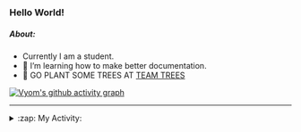 ### Hello World!

##### About:
- Currently I am a student.
- 🌱 I’m learning how to make better documentation.
- 🌱 GO PLANT SOME TREES AT [TEAM TREES](https://teamtrees.org/)

[![Vyom's github activity graph](https://activity-graph.herokuapp.com/graph?username=Vyvy-vi)](https://github.com/ashutosh00710/github-readme-activity-graph)

---
<details>
  <summary>:zap: My Activity:</summary>
  
<!--START_SECTION:waka-->
![Code Time](http://img.shields.io/badge/Code%20Time-844%20hrs%2021%20mins-blue)

**I'm a Night 🦉** 

```text
🌞 Morning    101 commits    ██░░░░░░░░░░░░░░░░░░░░░░░   9.91% 
🌆 Daytime    287 commits    ███████░░░░░░░░░░░░░░░░░░   28.16% 
🌃 Evening    325 commits    ████████░░░░░░░░░░░░░░░░░   31.89% 
🌙 Night      306 commits    ███████░░░░░░░░░░░░░░░░░░   30.03%

```
📅 **I'm Most Productive on Sunday** 

```text
Monday       137 commits    ███░░░░░░░░░░░░░░░░░░░░░░   13.44% 
Tuesday      136 commits    ███░░░░░░░░░░░░░░░░░░░░░░   13.35% 
Wednesday    158 commits    ████░░░░░░░░░░░░░░░░░░░░░   15.51% 
Thursday     140 commits    ███░░░░░░░░░░░░░░░░░░░░░░   13.74% 
Friday       127 commits    ███░░░░░░░░░░░░░░░░░░░░░░   12.46% 
Saturday     98 commits     ██░░░░░░░░░░░░░░░░░░░░░░░   9.62% 
Sunday       223 commits    █████░░░░░░░░░░░░░░░░░░░░   21.88%

```


📊 **This Week I Spent My Time On** 

```text
🔥 Editors: 
VS Code                  7 hrs 26 mins       █████████████████████████   100.0%

🐱‍💻 Projects: 
CSF                      4 hrs 57 mins       ██████████████░░░░░░░░░░░   57.01% 
praise                   3 hrs 6 mins        █████████░░░░░░░░░░░░░░░░   35.86% 
Unknown Project          32 mins             █░░░░░░░░░░░░░░░░░░░░░░░░   6.19% 
palantir                 4 mins              ░░░░░░░░░░░░░░░░░░░░░░░░░   0.95%

```


 Last Updated on 09/08/2022 16:04:31 UTC
<!--END_SECTION:waka-->
</details>
